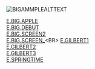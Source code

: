 
![BIGAMMPLEALTTEXT](https://raw.githubusercontent.com/xavrr/test/master//PagesVideotex2/.thumbnails/E.BIG.APPLE.png|width=50)

[E.BIG.APPLE](http://212.47.238.202/minitel/minitel-loader.html?url=https://raw.githubusercontent.com/xavrr/test/master//PagesVideotex2/E.BIG.APPLE)<BR>
[E.BIG.DEBUT](http://212.47.238.202/minitel/minitel-loader.html?url=https://raw.githubusercontent.com/xavrr/test/master//PagesVideotex2/E.BIG.DEBUT)<BR>
[E.BIG.SCREEN2](http://212.47.238.202/minitel/minitel-loader.html?url=https://raw.githubusercontent.com/xavrr/test/master//PagesVideotex2/E.BIG.SCREEN2)<BR>
[E.BIG.SCREEN_](http://212.47.238.202/minitel/minitel-loader.html?url=https://raw.githubusercontent.com/xavrr/test/master//PagesVideotex2/E.BIG.SCREEN_)<BR>
[E.GILBERT1](http://212.47.238.202/minitel/minitel-loader.html?url=https://raw.githubusercontent.com/xavrr/test/master//PagesVideotex2/E.GILBERT1)<BR>
[E.GILBERT2](http://212.47.238.202/minitel/minitel-loader.html?url=https://raw.githubusercontent.com/xavrr/test/master//PagesVideotex2/E.GILBERT2)<BR>
[E.GILBERT3](http://212.47.238.202/minitel/minitel-loader.html?url=https://raw.githubusercontent.com/xavrr/test/master//PagesVideotex2/E.GILBERT3)<BR>
[E.SPRINGTIME](http://212.47.238.202/minitel/minitel-loader.html?url=https://raw.githubusercontent.com/xavrr/test/master//PagesVideotex2/E.SPRINGTIME)<BR>

